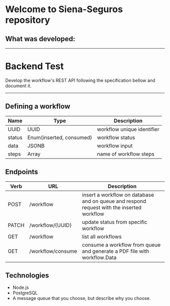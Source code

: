 # Welcome to Siena-Seguros repository



## What was developed:
---
# Backend Test

Develop the workflow's REST API following the specification bellow and document it.

---

## Defining a workflow

|Name|Type|Description|
|-|-|-|
|UUID|UUID|workflow unique identifier|
|status|Enum(inserted, consumed)|workflow status|
|data|JSONB|workflow input|
|steps|Array|name of workflow steps

## Endpoints

|Verb|URL|Description|
|-|-|-|
|POST|/workflow|insert a workflow on database and on queue and respond request with the inserted workflow|
|PATCH|/workflow/{UUID}|update status from specific workflow|
|GET|/workflow|list all workflows|
|GET|/workflow/consume|consume a workflow from queue and generate a PDF file with workflow.Data|

## Technologies

- Node.js
- PostgreSQL
- A message queue that you choose, but describe why you choose.